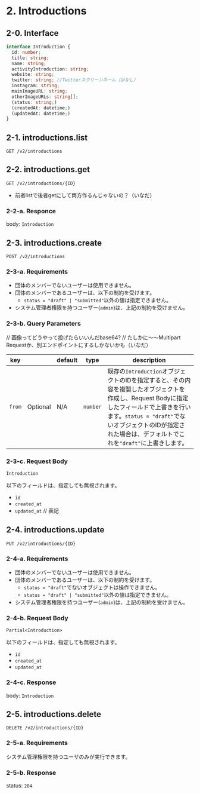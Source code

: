 # 2. Introductions

## 2-0. Interface

```typescript
interface Introduction {
  id: number;
  title: string;
  name: string;
  activityIntroduction: string;
  website: string; 
  twitter: string; //Twitterスクリーンネーム（＠なし）
  instagram: string;
  mainImageURL: string;
  otherImageURLs: string[];
  (status: string;)
  (createdAt: datetime;)
  (updatedAt: datetime;)
}
```
## 2-1. introductions.list
`GET /v2/introductions`

## 2-2. introductions.get
`GET /v2/introductions/{ID}`

* 前者listで後者getにして両方作るんじゃないの？（いなだ）

### 2-2-a. Responce
body: `Introduction`

## 2-3. introductions.create

`POST /v2/introductions`

### 2-3-a. Requirements

* 団体のメンバーでないユーザーは使用できません。
* 団体のメンバーであるユーザーは、以下の制約を受けます。
    * `status = "draft" | "submitted"`以外の値は指定できません。
* システム管理者権限を持つユーザー(`admin`)は、上記の制約を受けません。

### 2-3-b. Query Parameters
// 画像ってどうやって投げたらいいんだbase64?
// たしかに〜〜Multipart Requestか、別エンドポイントにするしかないかも（いなだ）

| key |  | default | type | description |
|---|---|---|---|---|
| `from` | Optional | N/A | `number` | 既存の`Introduction`オブジェクトのIDを指定すると、その内容を複製したオブジェクトを作成し、Request Bodyに指定したフィールドで上書きを行います。`status = "draft"`でないオブジェクトのIDが指定された場合は、デフォルトでこれを`"draft"`に上書きします。 |

### 2-3-c. Request Body

`Introduction`

以下のフィールドは、指定しても無視されます。

* `id`
* `created_at`
* `updated_at`
// 表記

## 2-4. introductions.update

`PUT /v2/introductions/{ID}`

### 2-4-a. Requirements

* 団体のメンバーでないユーザーは使用できません。
* 団体のメンバーであるユーザーは、以下の制約を受けます。
    * `status = "draft"`でないオブジェクトは操作できません。
    * `status = "draft" | "submitted"`以外の値は指定できません。
* システム管理者権限を持つユーザー(`admin`)は、上記の制約を受けません。

### 2-4-b. Request Body

`Partial<Introduction>`

以下のフィールドは、指定しても無視されます。

* `id` 
* `created_at`
* `updated_at`

### 2-4-c. Response

body: `Introduction`

## 2-5. introductions.delete

`DELETE /v2/introductions/{ID}`

### 2-5-a. Requirements

システム管理権限を持つユーザのみが実行できます。

### 2-5-b. Response

status: `204`
